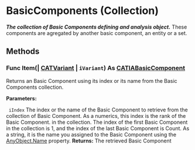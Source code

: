 # BasicComponents (Collection)

**_The collection of Basic Components defining and analysis object._**
These components are agregated by another basic component, an entity or a set.

## Methods

### Func **Item**(| [CATVariant](../System/typedef_CATVariant_20656.md) | `iVariant`) As [CATIABasicComponent](../CATAnalysisInterfaces/interface_BasicComponent_42336.md)

   Returns an Basic Component using its index or its name from the Basic Components collection.

**Parameters:**

` iIndex`      The index or the name of the Basic Component to retrieve from the collection of Basic Component. As a numerics, this index is the rank of the Basic Component. in the collection. The index of the first Basic Component in the collection is 1, and the index of the last Basic Component is Count. As a string, it is the name you assigned to the Basic Component using the
[AnyObject.Name](../System/interface_AnyObject_17321.htm#Name) property.  **Returns:**      The retrieved Basic Component